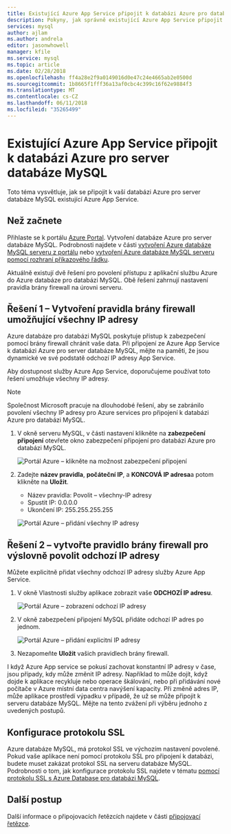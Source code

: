 ```yaml
---
title: Existující Azure App Service připojit k databázi Azure pro databázi MySQL
description: Pokyny, jak správně existující Azure App Service připojit k databázi Azure pro databázi MySQL
services: mysql
author: ajlam
ms.author: andrela
editor: jasonwhowell
manager: kfile
ms.service: mysql
ms.topic: article
ms.date: 02/28/2018
ms.openlocfilehash: ff4a28e2f9a0149016d0e47c24e4665ab2e0500d
ms.sourcegitcommit: 1b8665f1fff36a13af0cbc4c399c16f62e9884f3
ms.translationtype: MT
ms.contentlocale: cs-CZ
ms.lasthandoff: 06/11/2018
ms.locfileid: "35265499"
---
```

# <a name="connect-an-existing-azure-app-service-to-azure-database-for-mysql-server"></a>Existující Azure App Service připojit k databázi Azure pro server databáze MySQL
Toto téma vysvětluje, jak se připojit k vaší databázi Azure pro server databáze MySQL existující Azure App Service.

## <a name="before-you-begin"></a>Než začnete
Přihlaste se k portálu [Azure Portal](https://portal.azure.com). Vytvoření databáze Azure pro server databáze MySQL. Podrobnosti najdete v části [vytvoření Azure databáze MySQL serveru z portálu](quickstart-create-mysql-server-database-using-azure-portal.md) nebo [vytvoření Azure databáze MySQL serveru pomocí rozhraní příkazového řádku](quickstart-create-mysql-server-database-using-azure-cli.md).

Aktuálně existují dvě řešení pro povolení přístupu z aplikační službu Azure do Azure databáze pro databázi MySQL. Obě řešení zahrnují nastavení pravidla brány firewall na úrovni serveru.

## <a name="solution-1---create-a-firewall-rule-to-allow-all-ips"></a>Řešení 1 – Vytvoření pravidla brány firewall umožňující všechny IP adresy
Azure databáze pro databázi MySQL poskytuje přístup k zabezpečení pomocí brány firewall chránit vaše data. Při připojení ze Azure App Service k databázi Azure pro server databáze MySQL, mějte na paměti, že jsou dynamické ve své podstatě odchozí IP adresy App Service. 

Aby dostupnost služby Azure App Service, doporučujeme používat toto řešení umožňuje všechny IP adresy.

> [!NOTE]
> Společnost Microsoft pracuje na dlouhodobé řešení, aby se zabránilo povolení všechny IP adresy pro Azure services pro připojení k databázi Azure pro databázi MySQL.

1. V okně serveru MySQL, v části nastavení klikněte na **zabezpečení připojení** otevřete okno zabezpečení připojení pro databázi Azure pro databázi MySQL.

   ![Portál Azure – klikněte na možnost zabezpečení připojení](./media/howto-manage-firewall-using-portal/1-connection-security.png)

2. Zadejte **název pravidla**, **počáteční IP**, a **KONCOVÁ IP adresa**a potom klikněte na **Uložit**.
   - Název pravidla: Povolit – všechny-IP adresy
   - Spustit IP: 0.0.0.0
   - Ukončení IP: 255.255.255.255

   ![Portál Azure – přidání všechny IP adresy](./media/howto-connect-webapp/1_2-add-all-ips.png)

## <a name="solution-2---create-a-firewall-rule-to-explicitly-allow-outbound-ips"></a>Řešení 2 – vytvořte pravidlo brány firewall pro výslovně povolit odchozí IP adresy
Můžete explicitně přidat všechny odchozí IP adresy služby Azure App Service.

1. V okně Vlastnosti služby aplikace zobrazit vaše **ODCHOZÍ IP adresu**.

   ![Portál Azure – zobrazení odchozí IP adresy](./media/howto-connect-webapp/2_1-outbound-ip-address.png)

2. V okně zabezpečení připojení MySQL přidáte odchozí IP adres po jednom.

   ![Portál Azure – přidání explicitní IP adresy](./media/howto-connect-webapp/2_2-add-explicit-ips.png)

3. Nezapomeňte **Uložit** vašich pravidlech brány firewall.

I když Azure App service se pokusí zachovat konstantní IP adresy v čase, jsou případy, kdy může změnit IP adresy. Například to může dojít, když dojde k aplikace recykluje nebo operace škálování, nebo při přidávání nové počítače v Azure místní data centra navýšení kapacity. Při změně adres IP, může aplikace prostředí výpadku v případě, že už se může připojit k serveru databáze MySQL. Mějte na tento zvážení při výběru jednoho z uvedených postupů.

## <a name="ssl-configuration"></a>Konfigurace protokolu SSL
Azure databáze MySQL, má protokol SSL ve výchozím nastavení povolené. Pokud vaše aplikace není pomocí protokolu SSL pro připojení k databázi, budete muset zakázat protokol SSL na serveru databáze MySQL. Podrobnosti o tom, jak konfigurace protokolu SSL najdete v tématu [pomocí protokolu SSL s Azure Database pro databázi MySQL](howto-configure-ssl.md).

## <a name="next-steps"></a>Další postup
Další informace o připojovacích řetězcích najdete v části [připojovací řetězce](howto-connection-string.md).
